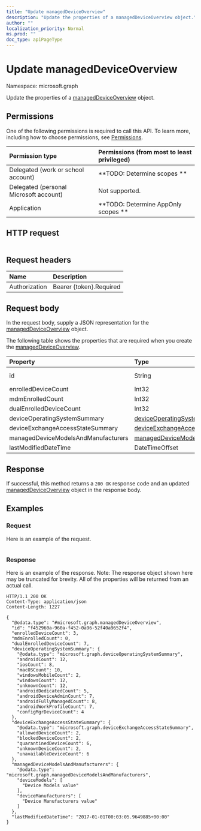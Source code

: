 ```yaml
---
title: "Update managedDeviceOverview"
description: "Update the properties of a managedDeviceOverview object."
author: ""
localization_priority: Normal
ms.prod: ""
doc_type: apiPageType
---
```


# Update managedDeviceOverview

Namespace: microsoft.graph

Update the properties of a [managedDeviceOverview](../resources/manageddeviceoverview.md) object.

## Permissions
One of the following permissions is required to call this API. To learn more, including how to choose permissions, see [Permissions](/concepts/permissions-reference.md).

|Permission type|Permissions (from most to least privileged)|
|:---|:---|
|Delegated (work or school account)|**TODO: Determine scopes **|
|Delegated (personal Microsoft account)|Not supported.|
|Application|**TODO: Determine AppOnly scopes **|

## HTTP request
<!-- {
  "blockType": "ignored"
}
-->
``` http
```

## Request headers
|Name|Description|
|:---|:---|
|Authorization|Bearer {token}.Required|

## Request body
In the request body, supply a JSON representation for the [managedDeviceOverview](../resources/manageddeviceoverview.md) object.

The following table shows the properties that are required when you create the [managedDeviceOverview](../resources/manageddeviceoverview.md).

|Property|Type|Description|
|:---|:---|:---|
|id|String| Inherited from [entity](../resources/entity.md)|
|enrolledDeviceCount|Int32||
|mdmEnrolledCount|Int32||
|dualEnrolledDeviceCount|Int32||
|deviceOperatingSystemSummary|[deviceOperatingSystemSummary](../resources/deviceoperatingsystemsummary.md)||
|deviceExchangeAccessStateSummary|[deviceExchangeAccessStateSummary](../resources/deviceexchangeaccessstatesummary.md)||
|managedDeviceModelsAndManufacturers|[managedDeviceModelsAndManufacturers](../resources/manageddevicemodelsandmanufacturers.md)||
|lastModifiedDateTime|DateTimeOffset||



## Response
If successful, this method returns a `200 OK` response code and an updated [managedDeviceOverview](../resources/manageddeviceoverview.md) object in the response body.

## Examples

### Request
Here is an example of the request.
<!-- {
  "blockType": "request",
  "name": "update_manageddeviceoverview"
}
-->
``` http

```

### Response
Here is an example of the response. Note: The response object shown here may be truncated for brevity. All of the properties will be returned from an actual call.
<!-- {
  "blockType": "response",
  "truncated": true
}
-->
``` http
HTTP/1.1 200 OK
Content-Type: application/json
Content-Length: 1227

{
  "@odata.type": "#microsoft.graph.managedDeviceOverview",
  "id": "f452960a-960a-f452-0a96-52f40a9652f4",
  "enrolledDeviceCount": 3,
  "mdmEnrolledCount": 0,
  "dualEnrolledDeviceCount": 7,
  "deviceOperatingSystemSummary": {
    "@odata.type": "microsoft.graph.deviceOperatingSystemSummary",
    "androidCount": 12,
    "iosCount": 8,
    "macOSCount": 10,
    "windowsMobileCount": 2,
    "windowsCount": 12,
    "unknownCount": 12,
    "androidDedicatedCount": 5,
    "androidDeviceAdminCount": 7,
    "androidFullyManagedCount": 8,
    "androidWorkProfileCount": 7,
    "configMgrDeviceCount": 4
  },
  "deviceExchangeAccessStateSummary": {
    "@odata.type": "microsoft.graph.deviceExchangeAccessStateSummary",
    "allowedDeviceCount": 2,
    "blockedDeviceCount": 2,
    "quarantinedDeviceCount": 6,
    "unknownDeviceCount": 2,
    "unavailableDeviceCount": 6
  },
  "managedDeviceModelsAndManufacturers": {
    "@odata.type": "microsoft.graph.managedDeviceModelsAndManufacturers",
    "deviceModels": [
      "Device Models value"
    ],
    "deviceManufacturers": [
      "Device Manufacturers value"
    ]
  },
  "lastModifiedDateTime": "2017-01-01T00:03:05.9649885+00:00"
}
```

